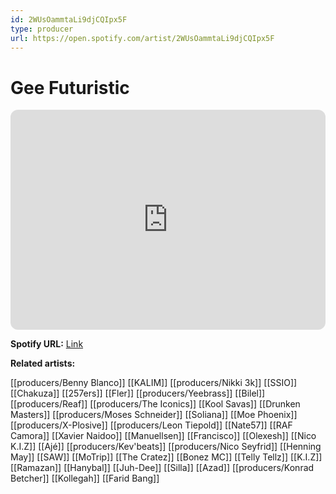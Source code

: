 ```yaml
---
id: 2WUsOammtaLi9djCQIpx5F
type: producer
url: https://open.spotify.com/artist/2WUsOammtaLi9djCQIpx5F
---
```

# Gee Futuristic

<iframe style="border-radius:12px" src="https://open.spotify.com/embed/artist/2WUsOammtaLi9djCQIpx5F" width="100%" height="352" frameBorder="0" allowfullscreen="" allow="autoplay; clipboard-write; encrypted-media; fullscreen; picture-in-picture" loading="lazy"></iframe>

**Spotify URL:** [Link](https://open.spotify.com/artist/2WUsOammtaLi9djCQIpx5F)

**Related artists:**

[[producers/Benny Blanco]]
[[KALIM]]
[[producers/Nikki 3k]]
[[SSIO]]
[[Chakuza]]
[[257ers]]
[[Fler]]
[[producers/Yeebrass]]
[[Bilel]]
[[producers/Reaf]]
[[producers/The Iconics]]
[[Kool Savas]]
[[Drunken Masters]]
[[producers/Moses Schneider]]
[[Soliana]]
[[Moe Phoenix]]
[[producers/X-Plosive]]
[[producers/Leon Tiepold]]
[[Nate57]]
[[RAF Camora]]
[[Xavier Naidoo]]
[[Manuellsen]]
[[Francisco]]
[[Olexesh]]
[[Nico K.I.Z]]
[[Ajé]]
[[producers/Kev'beats]]
[[producers/Nico Seyfrid]]
[[Henning May]]
[[SAW]]
[[MoTrip]]
[[The Cratez]]
[[Bonez MC]]
[[Telly Tellz]]
[[K.I.Z]]
[[Ramazan]]
[[Hanybal]]
[[Juh-Dee]]
[[Silla]]
[[Azad]]
[[producers/Konrad Betcher]]
[[Kollegah]]
[[Farid Bang]]
